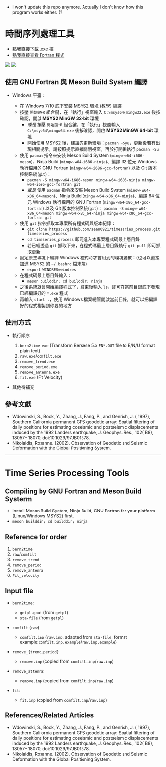 - I won't update this repo anymore.  Actually I don't know how this program works either. (?

# 時間序列處理工具

- [點我直接下載 .exe 檔](https://github.com/sean0921/timeseries_process/releases)
- [點我直接查看 Fortran 程式](https://github.com/sean0921/timeseries_process/tree/master/src)

![](https://travis-ci.org/sean0921/timeseries_process.svg?branch=master)
![](https://i.imgur.com/gwfKEH5.png)

## 使用 GNU Fortran 與 Meson Build System 編譯

* Windows 平臺：

    - 在 Windows 7/10 底下安裝 [MSYS2 環境](https://www.msys2.org/) ([教學](https://magiclen.org/msys2/)) 編譯
    - 按壓 `開始鍵+R` 組合鍵，在「執行」視窗輸入 `C:\msys64\mingw32.exe` 後按確認，開啟 **MSYS2 MinGW 32-bit** 環境
        + *或是* 按壓 `開始鍵+R` 組合鍵，在「執行」視窗輸入 `C:\msys64\mingw64.exe` 後按確認，開啟 **MSYS2 MinGW 64-bit** 環境
        + 開始使用 MSYS2 後，建議先更新環境：`pacman -Syu`，更新後若有出現相關提示，請按照提示直接關閉視窗，再於打開後執行 `pacman -Su`
    - 使用 `pacman` 指令來安裝 Meson Build System (`mingw-w64-i686-meson`)、Ninja Build (`mingw-w64-i686-ninja`)、編譯 32 位元 Windows 執行檔用的 GNU Fortran (`mingw-w64-i686-gcc-fortran`) 以及 Git 版本控制系統(`git`)：
        + `pacman -S mingw-w64-i686-meson mingw-w64-i686-ninja mingw-w64-i686-gcc-fortran git`
        + *或是* 使用 `pacman` 指令來安裝 Meson Build System (`mingw-w64-x86_64-meson`)、Ninja Build (`mingw-w64-x86_64-ninja`)、編譯 64 位元 Windows 執行檔用的 GNU Fortran (`mingw-w64-x86_64-gcc-fortran`) 以及 Git 版本控制系統(`git`)： `pacman -S mingw-w64-x86_64-meson mingw-w64-x86_64-ninja mingw-w64-x86_64-gcc-fortran git`
    - 使用 `git` 指令抓取本專案所有程式碼與版本紀錄：
        + `git clone https://github.com/sean0921/timeseries_process.git timeseries_process`
        + `cd timeseries_process` 即可進入本專案程式碼最上層目錄
        + 若已經透過 `git` 抓取下來，在程式碼最上層目錄執行 `git pull` 即可抓取更新
    - 設定原生環境下編譯 Windows 程式時才會用到的環境變數：(也可以直接加進 MSYS2 的 `~/.bashrc` 檔末端)
        + `export WINDRES=windres`
    - 在程式碼最上層目錄輸入：
        + `meson builddir; cd builddir; ninja`
    - 之後系統就會開始編譯程式了，結束後輸入 `ls`，即可在當前目錄底下發現已經編譯好的 `*.exe` 程式
    - 再輸入 `start .`，使用 Windows 檔案總管開啟當前目錄，就可以把編譯好的程式複製到你要的地方

## 使用方式

* 執行順序
  1. `bern2time.exe` (Transform Bersese 5.x `FN*.OUT` file to E/N/U format plain text)
  2. `raw.exe`/`comfilt.exe`
  3. `remove_trend.exe`
  4. `remove_period.exe`
  5. `remove_antenna.exe`
  6. `fit.exe` (Fit Velocity)

* 其他待補充

## 參考文獻

* Wdowinski, S., Bock, Y., Zhang, J., Fang, P., and Genrich, J. ( 1997), Southern California permanent GPS geodetic array: Spatial filtering of daily positions for estimating coseismic and postseismic displacements induced by the 1992 Landers earthquake, J. Geophys. Res., 102( B8), 18057– 18070, doi:10.1029/97JB01378.
* Nikolaidis, Rosanne. (2002). Observation of Geodetic and Seismic Deformation with the Global Positioning System.

---

# Time Series Processing Tools

## Compiling by GNU Fortran and Meson Build Systerm

* Install Meson Build System, Ninja Build, GNU Fortran  for your platform (Linux/Windows MSYS2)  first.
* `meson builddir; cd builddir; ninja`

## Reference for order

1. `bern2time`
2. `raw`/`comfilt`
3. `remove_trend`
4. `remove_period`
5. `remove_antenna`
6. `Fit_velocity`

## Input file

* `bern2time`:
    - `getpl.gout` (from `getpl`)
    - `sta-file` (from `getpl`)

* `comfilt` (`raw`)
    - `comfilt.inp` (`raw.inp`, adapted from `sta-file`, format example:`comfilt.inp.example`/`raw.inp.example`)

* `remove_{trend,period}`
    - `remove.inp` (copied from `comfilt.inp`/`raw.inp`)

* `remove_attenna`:
    - `remove.inp` (copied from `comfilt.inp`/`raw.inp`)

* `fit`:
    - `fit.inp` (copied from `comfilt.inp`/`raw.inp`)

## References/Related Articles

* Wdowinski, S., Bock, Y., Zhang, J., Fang, P., and Genrich, J. ( 1997), Southern California permanent GPS geodetic array: Spatial filtering of daily positions for estimating coseismic and postseismic displacements induced by the 1992 Landers earthquake, J. Geophys. Res., 102( B8), 18057– 18070, doi:10.1029/97JB01378.
* Nikolaidis, Rosanne. (2002). Observation of Geodetic and Seismic Deformation with the Global Positioning System.
